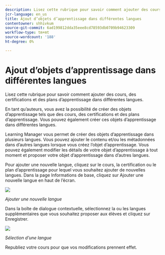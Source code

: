 ```yaml
---
description: Lisez cette rubrique pour savoir comment ajouter des cours, des certifications et des plans d’apprentissage dans différentes langues.
jcr-language: en_us
title: Ajout d’objets d’apprentissage dans différentes langues
contentowner: shhivkum
source-git-commit: 6ad199812dda35eee8cd78593db0709b94623309
workflow-type: tm+mt
source-wordcount: '188'
ht-degree: 0%

---
```




# Ajout d’objets d’apprentissage dans différentes langues

Lisez cette rubrique pour savoir comment ajouter des cours, des certifications et des plans d’apprentissage dans différentes langues.

En tant qu’auteurs, vous avez la possibilité de créer des objets d’apprentissage tels que des cours, des certifications et des plans d’apprentissage. Vous pouvez également créer ces objets d’apprentissage dans différentes langues.

Learning Manager vous permet de créer des objets d’apprentissage dans plusieurs langues. Vous pouvez ajouter le contenu et/ou les métadonnées dans d’autres langues lorsque vous créez l’objet d’apprentissage. Vous pouvez également modifier les détails de votre objet d’apprentissage à tout moment et proposer votre objet d’apprentissage dans d’autres langues.

Pour ajouter une nouvelle langue, cliquez sur le cours, la certification ou le plan d’apprentissage pour lequel vous souhaitez ajouter de nouvelles langues. Dans la page Informations de base, cliquez sur Ajouter une nouvelle langue en haut de l’écran.

![](assets/addnewlocale.png)

*Ajouter une nouvelle langue*

Dans la boîte de dialogue contextuelle, sélectionnez la ou les langues supplémentaires que vous souhaitez proposer aux élèves et cliquez sur Enregistrer.

![](assets/selectlang.png)

*Sélection d’une langue*

Republiez votre cours pour que vos modifications prennent effet.
